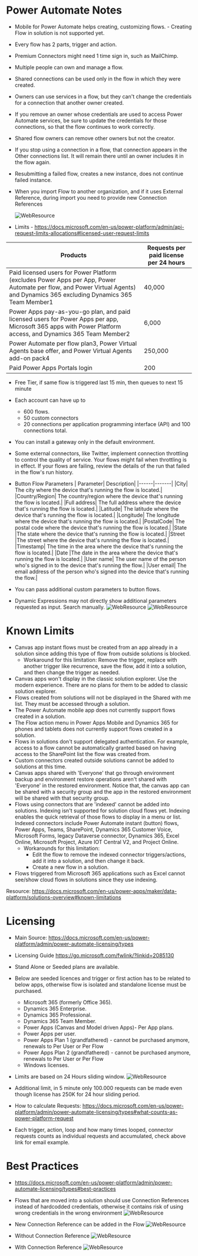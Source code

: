 # Power Automate Notes

- Mobile for Power Automate helps creating, customizing flows. - Creating Flow in solution is not supported yet.

- Every flow has 2 parts, trigger and action.

- Premium Connectors might need 1 time sign in, such as MailChimp.

- Multiple people can own and manage a flow.

- Shared connections can be used only in the flow in which they were created.

- Owners can use services in a flow, but they can't change the credentials for a connection that another owner created.

- If you remove an owner whose credentials are used to access Power Automate services, be sure to update the credentials for those connections, so that the flow continues to work correctly.

- Shared flow owners can remove other owners but not the creator.

- If you stop using a connection in a flow, that connection appears in the Other connections list. It will remain there until an owner includes it in the flow again.

- Resubmitting a failed flow, creates a new instance, does not continue failed instance.

- When you import Flow to another organization, and if it uses External Reference, during import you need to provide new Connection References

  ![WebResource](Images/ConnectionReference3.png)

- Limits - https://docs.microsoft.com/en-us/power-platform/admin/api-request-limits-allocations#licensed-user-request-limits

| Products                                                                                                                                                                     | Requests per paid license per 24 hours |
| ---------------------------------------------------------------------------------------------------------------------------------------------------------------------------- | -------------------------------------- |
| Paid licensed users for Power Platform (excludes Power Apps per App, Power Automate per flow, and Power Virtual Agents) and Dynamics 365 excluding Dynamics 365 Team Member1 | 40,000                                 |
| Power Apps pay-as-you-go plan, and paid licensed users for Power Apps per app, Microsoft 365 apps with Power Platform access, and Dynamics 365 Team Member2                  | 6,000                                  |
| Power Automate per flow plan3, Power Virtual Agents base offer, and Power Virtual Agents add-on pack4                                                                        | 250,000                                |
| Paid Power Apps Portals login                                                                                                                                                | 200                                    |

- Free Tier, if same flow is triggered last 15 min, then queues to next 15 minute
- Each account can have up to

  - 600 flows.
  - 50 custom connectors
  - 20 connections per application programming interface (API) and 100 connections total.

- You can install a gateway only in the default environment.

- Some external connectors, like Twitter, implement connection throttling to control the quality of service. Your flows might fail when throttling is in effect. If your flows are failing, review the details of the run that failed in the flow's run history.

- Button Flow Parameters
  | Parameter| Description|
  |------|-------|
  |City| The city where the device that's running the flow is located.|
  |Country/Region| The country/region where the device that's running the flow is located.|
  |Full address| The full address where the device that's running the flow is located.|
  |Latitude| The latitude where the device that's running the flow is located.|
  |Longitude| The longitude where the device that's running the flow is located.|
  |PostalCode| The postal code where the device that's running the flow is located.|
  |State |The state where the device that's running the flow is located.|
  |Street |The street where the device that's running the flow is located.|
  |Timestamp| The time in the area where the device that's running the flow is located.|
  |Date |The date in the area where the device that's running the flow is located.|
  |User name| The user name of the person who's signed in to the device that's running the flow.|
  |User email| The email address of the person who's signed into the device that's running the flow.|

- You can pass additional custom parameters to button flows.

- Dynamic Expressions may not directly show additional parameters requested as input. Search manually.
  ![WebResource](Images/Dyn1.png)
  ![WebResource](Images/Dyn2.png)

# Known Limits

- Canvas app instant flows must be created from an app already in a solution since adding this type of flow from outside solutions is blocked.
  - Workaround for this limitation: Remove the trigger, replace with another trigger like recurrence, save the flow, add it into a solution, and then change the trigger as needed.
- Canvas apps won't display in the classic solution explorer. Use the modern experience. There are no plans for them to be added to classic solution explorer.
- Flows created from solutions will not be displayed in the Shared with me list. They must be accessed through a solution.
- The Power Automate mobile app does not currently support flows created in a solution.
- The Flow action menu in Power Apps Mobile and Dynamics 365 for phones and tablets does not currently support flows created in a solution.
- Flows in solutions don't support delegated authentication. For example, access to a flow cannot be automatically granted based on having access to the SharePoint list the flow was created from.
- Custom connectors created outside solutions cannot be added to solutions at this time.
- Canvas apps shared with 'Everyone' that go through environment backup and environment restore operations aren't shared with 'Everyone' in the restored environment. Notice that, the canvas app can be shared with a security group and the app in the restored environment will be shared with that security group.
- Flows using connectors that are 'indexed' cannot be added into solutions. Indexing isn't supported for solution cloud flows yet. Indexing enables the quick retrieval of those flows to display in a menu or list. Indexed connectors include Power Automate instant (button) flows, Power Apps, Teams, SharePoint, Dynamics 365 Customer Voice, Microsoft Forms, legacy Dataverse connector, Dynamics 365, Excel Online, Microsoft Project, Azure IOT Central V2, and Project Online.
  - Workarounds for this limitation:
    - Edit the flow to remove the indexed connector triggers/actions, add it into a solution, and then change it back.
    - Create a new flow in a solution.
- Flows triggered from Microsoft 365 applications such as Excel cannot see/show cloud flows in solutions since they use indexing.

Resource: https://docs.microsoft.com/en-us/power-apps/maker/data-platform/solutions-overview#known-limitations

# Licensing

- Main Source: https://docs.microsoft.com/en-us/power-platform/admin/power-automate-licensing/types

- Licensing Guide https://go.microsoft.com/fwlink/?linkid=2085130

- Stand Alone or Seeded plans are available.
- Below are seeded licences and trigger or first action has to be related to below apps, otherwise flow is isolated and standalone license must be purchased.

  - Microsoft 365 (formerly Office 365).
  - Dynamics 365 Enterprise.
  - Dynamics 365 Professional.
  - Dynamics 365 Team Member.
  - Power Apps (Canvas and Model driven Apps)- Per App plans.
  - Power Apps per user.
  - Power Apps Plan 1 (grandfathered) - cannot be purchased anymore, renewals to Per User or Per Flow
  - Power Apps Plan 2 (grandfathered) - cannot be purchased anymore, renewals to Per User or Per Flow
  - Windows licenses.

- Limits are based on 24 Hours sliding window.
  ![WebResource](Images/Licensing.png)
- Additional limit, in 5 minute only 100.000 requests can be made even though license has 250K for 24 hour sliding period.

- How to calculate Requests: https://docs.microsoft.com/en-us/power-platform/admin/power-automate-licensing/types#what-counts-as-power-platform-request
- Each trigger, action, loop and how many times looped, connector requests counts as individual requests and accumulated, check above link for email example.

# Best Practices

- https://docs.microsoft.com/en-us/power-platform/admin/power-automate-licensing/types#best-practices

- Flows that are moved into a solution should use Connection References instead of hardcodded credentials, otherwise it contains risk of using wrong credentials in the wrong environment
  ![WebResource](Images/ConnectionReference1.png)
- New Connection Reference can be added in the Flow
  ![WebResource](Images/ConnectionReference2.png)

- Without Connection Reference
  ![WebResource](Images/ConnectionReference4.png)
- With Connection Reference
  ![WebResource](Images/ConnectionReference5.png)
